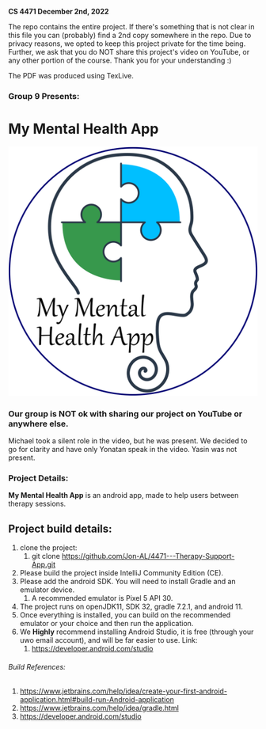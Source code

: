 **CS 4471 December 2nd, 2022**

The repo contains the entire project. If there's something that is not clear in this file you can (probably) find a 2nd copy somewhere in the repo.
Due to privacy reasons, we opted to keep this project private for the time being.
Further, we ask that you do NOT share this project's video on YouTube, or any other portion of the course.
Thank you for your understanding :)

The PDF was produced using TexLive.

### Group 9 Presents:

# My Mental Health App

![Logo](NewLogo.svg)

### Our group is NOT ok with sharing our project on YouTube or anywhere else.
Michael took a silent role in the video, but he was present. We decided to go for clarity and have only Yonatan speak in the video.
Yasin was not present.

### Project Details:

**My Mental Health App** is an android app, made to help users between therapy sessions.

## Project build details:

1. clone the project:
   1. git clone https://github.com/Jon-AL/4471---Therapy-Support-App.git
2. Please build the project inside IntelliJ Community Edition (CE).
3. Please add the android SDK. You will need to install Gradle and an emulator device.
   1. A recommended emulator is Pixel 5 API 30.
4. The project runs on openJDK11, SDK 32, gradle 7.2.1, and android 11.
5. Once everything is installed, you can build on the recommended emulator or your choice and then run the application.
6. We **Highly** recommend installing Android Studio, it is free (through your uwo email account), and will be far easier to use. Link:
    1. https://developer.android.com/studio
    
###### Build References:

1. https://www.jetbrains.com/help/idea/create-your-first-android-application.html#build-run-Android-application
2. https://www.jetbrains.com/help/idea/gradle.html
3. https://developer.android.com/studio
